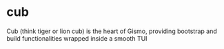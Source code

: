 # cub
Cub (think tiger or lion cub) is the heart of Gismo, providing bootstrap and build functionalities wrapped inside a smooth TUI
